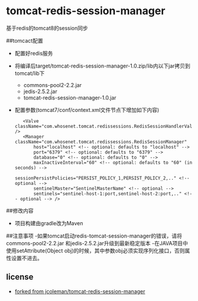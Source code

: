 tomcat-redis-session-manager
============================

基于redis的tomcat8的session同步

##tomcact配置
* 配置好redis服务

* 将编译后target/tomcat-redis-session-manager-1.0.zip/lib内以下jar拷贝到tomcat/lib下
    - commons-pool2-2.2.jar
    - jedis-2.5.2.jar
    - tomcat-redis-session-manager-1.0.jar


* 配置参数(tomcat7/conf/context.xml文件<Context>节点下增加如下内容)

         <Valve className="com.whosenet.tomcat.redissessions.RedisSessionHandlerValve" />
         <Manager className="com.whosenet.tomcat.redissessions.RedisSessionManager"
             host="localhost" <!-- optional: defaults to "localhost" -->
             port="6379" <!-- optional: defaults to "6379" -->
             database="0" <!-- optional: defaults to "0" -->
             maxInactiveInterval="60" <!-- optional: defaults to "60" (in seconds) -->
             sessionPersistPolicies="PERSIST_POLICY_1,PERSIST_POLICY_2,.." <!-- optional -->
             sentinelMaster="SentinelMasterName" <!-- optional -->
             sentinels="sentinel-host-1:port,sentinel-host-2:port,.." <!-- optional --> />

##修改内容
* 项目构建由gradle改为Maven

##注意事项
 -如果tomcat启动redis-tomcat-session-manager的错误，请将commons-pool2-2.2.jar 和jedis-2.5.2.jar升级到最新稳定版本
 -在JAVA项目中使用setAttribute(Object obj)的时候，其中参数obj必须实现序列化接口，否则属性设置不进去。

## license
* [forked from jcoleman/tomcat-redis-session-manager](http://github.com/jcoleman/tomcat-redis-session-manager)

